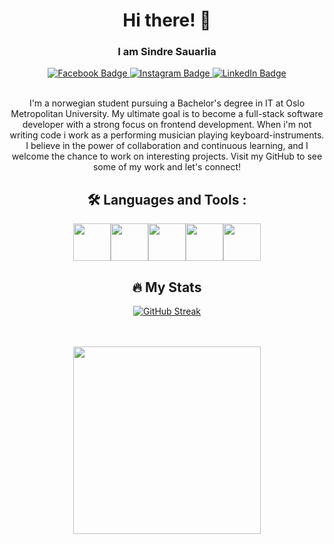<link rel="stylesheet" href="https://cdn.jsdelivr.net/gh/devicons/devicon@latest/devicon.min.css">
<style>
.devicon-container {
   display: flex;
   flex: 1 1 auto;
   justify-content: center;
}
.devicon {
   width: 60px;
}
</style>

<div align="center">

<h1> Hi there! 👋 </h1>

<h3>I am Sindre Sauarlia</h3>
<div id="badges">
  <a href="https://www.facebook.com/sindre.sauarlia/">
    <img src="https://img.shields.io/badge/Facebook-1877F2?style=for-the-badge&logo=facebook&logoColor=white" alt="Facebook Badge"/>
  </a>
  <a href="https://www.instagram.com/sindresauarlia/">
    <img src="https://img.shields.io/badge/Instagram-E4405F?style=for-the-badge&logo=instagram&logoColor=white" alt="Instagram Badge"/>
  </a>
  <a href="https://www.linkedin.com/in/sindre-sauarlia-729231265/">
    <img src="https://img.shields.io/badge/LinkedIn-blue?style=for-the-badge&logo=linkedin&logoColor=white" alt="LinkedIn Badge"/>
  </a>
</div>

<br>

<p>
I'm a norwegian student pursuing a Bachelor's degree in IT at Oslo Metropolitan University. My ultimate goal is to become a full-stack software developer with a strong focus on frontend development. When i'm not writing code i work as a performing musician playing keyboard-instruments. I believe in the power of collaboration and continuous learning, and I welcome the chance to work on interesting projects. Visit my GitHub to see some of my work and let's connect!
</p>


<h2> 🛠 Languages and Tools : </h2>
<div class="devicon-container">
<img class="devicon" src="https://cdn.jsdelivr.net/gh/devicons/devicon/icons/html5/html5-original.svg" />
<img class="devicon" src="https://cdn.jsdelivr.net/gh/devicons/devicon/icons/css3/css3-original.svg" />
<img class="devicon" src="https://cdn.jsdelivr.net/gh/devicons/devicon/icons/react/react-original.svg" />
<img class="devicon" src="https://cdn.jsdelivr.net/gh/devicons/devicon/icons/javascript/javascript-original.svg" />
<img class="devicon" src="https://cdn.jsdelivr.net/gh/devicons/devicon/icons/java/java-original.svg" />
</div>

<h2> 🔥 My Stats</h2>

[![GitHub Streak](http://github-readme-streak-stats.herokuapp.com?user=SindreSau&theme=nord&hide_border=true&border_radius=5&mode=daily)](https://git.io/streak-stats)

<br>
<br>

<div>
  <img src="https://media1.giphy.com/media/hx3VJAZMCaqVSOly3s/giphy.gif?cid=790b7611d34ced1f5089089d2c3350442263b386b7ec8f01&rid=giphy.gif&ct=g" width="300px"/>
</div>
</div>

<!--
**SindreSau/SindreSau** is a ✨ _special_ ✨ repository because its `README.md` (this file) appears on your GitHub profile.

Here are some ideas to get you started:

- 🔭 I’m currently working on ...
- 🌱 I’m currently learning ...
- 👯 I’m looking to collaborate on ...
- 🤔 I’m looking for help with ...
- 💬 Ask me about ...
- 📫 How to reach me: ...
- 😄 Pronouns: ...
- ⚡ Fun fact: ...
-->
